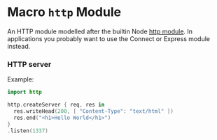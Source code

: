 #  Macro `http` Module

An HTTP module modelled after the builtin Node
[http module](https://nodejs.org/dist/latest-v7.x/docs/api/http.html).
In applications you probably want to use the Connect or Express module instead.

### HTTP server

Example:

```swift
import http

http.createServer { req, res in 
  res.writeHead(200, [ "Content-Type": "text/html" ])
  res.end("<h1>Hello World</h1>")
}
.listen(1337)
```
